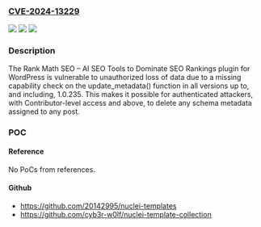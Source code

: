 ### [CVE-2024-13229](https://cve.mitre.org/cgi-bin/cvename.cgi?name=CVE-2024-13229)
![](https://img.shields.io/static/v1?label=Product&message=Rank%20Math%20SEO%20%E2%80%93%20AI%20SEO%20Tools%20to%20Dominate%20SEO%20Rankings&color=blue)
![](https://img.shields.io/static/v1?label=Version&message=*%3C%3D%201.0.235%20&color=brighgreen)
![](https://img.shields.io/static/v1?label=Vulnerability&message=CWE-284%20Improper%20Access%20Control&color=brighgreen)

### Description

The Rank Math SEO – AI SEO Tools to Dominate SEO Rankings plugin for WordPress is vulnerable to unauthorized loss of data due to a missing capability check on the update_metadata() function in all versions up to, and including, 1.0.235. This makes it possible for authenticated attackers, with Contributor-level access and above, to delete any schema metadata assigned to any post.

### POC

#### Reference
No PoCs from references.

#### Github
- https://github.com/20142995/nuclei-templates
- https://github.com/cyb3r-w0lf/nuclei-template-collection

